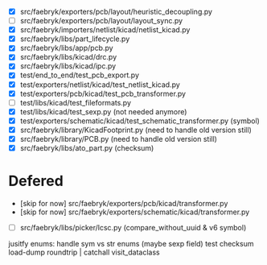 - [x] src/faebryk/exporters/pcb/layout/heuristic_decoupling.py
- [ ] src/faebryk/exporters/pcb/layout/layout_sync.py
- [x] src/faebryk/importers/netlist/kicad/netlist_kicad.py
- [x] src/faebryk/libs/part_lifecycle.py
- [x] src/faebryk/libs/app/pcb.py
- [x] src/faebryk/libs/kicad/drc.py
- [x] src/faebryk/libs/kicad/ipc.py
- [x] test/end_to_end/test_pcb_export.py
- [x] test/exporters/netlist/kicad/test_netlist_kicad.py
- [x] test/exporters/pcb/kicad/test_pcb_transformer.py
- [ ] test/libs/kicad/test_fileformats.py
- [x] test/libs/kicad/test_sexp.py (not needed anymore)
- [x] test/exporters/schematic/kicad/test_schematic_transformer.py (symbol)
- [x] src/faebryk/library/KicadFootprint.py (need to handle old version still)
- [x] src/faebryk/library/PCB.py (need to handle old version still)
- [x] src/faebryk/libs/ato_part.py (checksum)

# Defered

- [skip for now] src/faebryk/exporters/pcb/kicad/transformer.py
- [skip for now] src/faebryk/exporters/schematic/kicad/transformer.py
- [ ] src/faebryk/libs/picker/lcsc.py (compare_without_uuid & v6 symbol)

jusitfy
enums: handle sym vs str enums (maybe sexp field)
test checksum
load-dump roundtrip
| catchall
visit_dataclass
